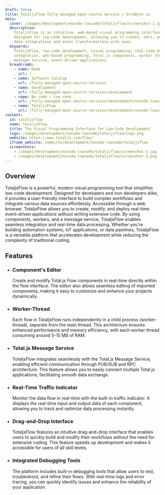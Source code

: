 ```yaml
---
draft: false
title: TotaljsFlow fully managed open source service | OctaByte.io
meta:
  cover: /images/development/nocode-lowcode/totaljsflow/screenshot-1.jpg
  description:
    TotaljsFlow is an intuitive, web-based visual programming interface
    designed for low-code development, allowing you to create, edit, and manage real-time
    data integrations and event transformations with ease.
  keywords:
    TotaljsFlow, low-code development, visual programming, real-time data
    integration, web-based programming, Total.js components, worker threads, PUB/SUB,
    message service, event-driven applications
  breadcrumb:
    - name: Home
      url: /
    - name: Software Catalog
      url: /fully-managed-open-source-services
    - name: Development
      url: /fully-managed-open-source-services/development
    - name: No-code / Low code
      url: /fully-managed-open-source-services/development/nocode-lowcode
    - name: TotaljsFlow
      url: /fully-managed-open-source-services/development/nocode-lowcode/totaljsflow
content:
  id: totaljsflow
  name: TotaljsFlow
  title: The Visual Programming Interface for Low-Code Development
  logo: /images/development/nocode-lowcode/totaljsflow/logo.png
  website: https://www.totaljs.com/flow/
  iframe_website: /website/development/nocode-lowcode/totaljsflow
  screenshots:
    - /images/development/nocode-lowcode/totaljsflow/screenshot-1.jpg
    - /images/development/nocode-lowcode/totaljsflow/screenshot-2.png
---
```


## Overview

TotaljsFlow is a powerful, modern visual programming tool that simplifies low-code development. Designed for developers and non-developers alike, it provides a user-friendly interface to build complex workflows and integrate various data sources effortlessly. Accessible through a web browser, TotaljsFlow allows you to create, modify, and deploy real-time event-driven applications without writing extensive code. By using components, workers, and a message service, TotaljsFlow enables seamless integration and real-time data processing. Whether you're building automation systems, IoT applications, or data pipelines, TotaljsFlow is a versatile platform that accelerates development while reducing the complexity of traditional coding.

## Features

- ### Component's Editor

  Create and modify Total.js Flow components in real-time directly within the flow interface. The editor also allows seamless editing of imported components, making it easy to customize and enhance your projects dynamically.

- ### Worker-Thread

  Each flow in TotaljsFlow runs independently in a child process (worker-thread), separate from the main thread. This architecture ensures enhanced performance and memory efficiency, with each worker thread consuming around 5-15 MB of RAM.

- ### Total.js Message Service

  TotaljsFlow integrates seamlessly with the Total.js Message Service, enabling efficient communication through PUB/SUB and RPC architecture. This feature allows you to easily connect multiple Total.js applications, facilitating smooth data exchange.

- ### Real-Time Traffic Indicator

  Monitor the data flow in real-time with the built-in traffic indicator. It displays the real-time input and output data of each component, allowing you to track and optimize data processing instantly.

- ### Drag-and-Drop Interface

  TotaljsFlow features an intuitive drag-and-drop interface that enables users to quickly build and modify their workflows without the need for extensive coding. This feature speeds up development and makes it accessible for users of all skill levels.

- ### Integrated Debugging Tools

  The platform includes built-in debugging tools that allow users to test, troubleshoot, and refine their flows. With real-time logs and error tracing, you can quickly identify issues and enhance the reliability of your application.
